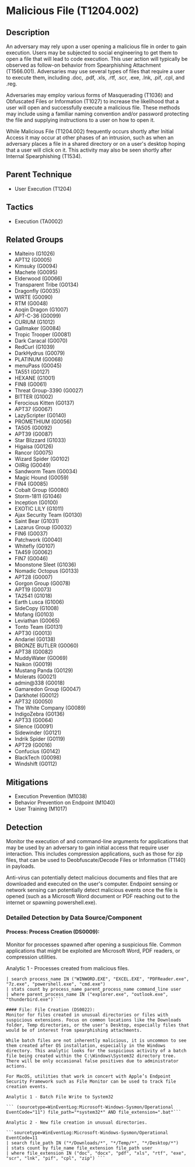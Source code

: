 # Malicious File (T1204.002)

## Description
An adversary may rely upon a user opening a malicious file in order to gain execution. Users may be subjected to social engineering to get them to open a file that will lead to code execution. This user action will typically be observed as follow-on behavior from Spearphishing Attachment (T1566.001). Adversaries may use several types of files that require a user to execute them, including .doc, .pdf, .xls, .rtf, .scr, .exe, .lnk, .pif, .cpl, and .reg.

Adversaries may employ various forms of Masquerading (T1036) and Obfuscated Files or Information (T1027) to increase the likelihood that a user will open and successfully execute a malicious file. These methods may include using a familiar naming convention and/or password protecting the file and supplying instructions to a user on how to open it. 

While Malicious File (T1204.002) frequently occurs shortly after Initial Access it may occur at other phases of an intrusion, such as when an adversary places a file in a shared directory or on a user's desktop hoping that a user will click on it. This activity may also be seen shortly after Internal Spearphishing (T1534).

## Parent Technique
- User Execution (T1204)

## Tactics
- Execution (TA0002)

## Related Groups
- Malteiro (G1026)
- APT12 (G0005)
- Kimsuky (G0094)
- Machete (G0095)
- Elderwood (G0066)
- Transparent Tribe (G0134)
- Dragonfly (G0035)
- WIRTE (G0090)
- RTM (G0048)
- Aoqin Dragon (G1007)
- APT-C-36 (G0099)
- CURIUM (G1012)
- Gallmaker (G0084)
- Tropic Trooper (G0081)
- Dark Caracal (G0070)
- RedCurl (G1039)
- DarkHydrus (G0079)
- PLATINUM (G0068)
- menuPass (G0045)
- TA551 (G0127)
- HEXANE (G1001)
- FIN8 (G0061)
- Threat Group-3390 (G0027)
- BITTER (G1002)
- Ferocious Kitten (G0137)
- APT37 (G0067)
- LazyScripter (G0140)
- PROMETHIUM (G0056)
- TA505 (G0092)
- APT39 (G0087)
- Star Blizzard (G1033)
- Higaisa (G0126)
- Rancor (G0075)
- Wizard Spider (G0102)
- OilRig (G0049)
- Sandworm Team (G0034)
- Magic Hound (G0059)
- FIN4 (G0085)
- Cobalt Group (G0080)
- Storm-1811 (G1046)
- Inception (G0100)
- EXOTIC LILY (G1011)
- Ajax Security Team (G0130)
- Saint Bear (G1031)
- Lazarus Group (G0032)
- FIN6 (G0037)
- Patchwork (G0040)
- Whitefly (G0107)
- TA459 (G0062)
- FIN7 (G0046)
- Moonstone Sleet (G1036)
- Nomadic Octopus (G0133)
- APT28 (G0007)
- Gorgon Group (G0078)
- APT19 (G0073)
- TA2541 (G1018)
- Earth Lusca (G1006)
- SideCopy (G1008)
- Mofang (G0103)
- Leviathan (G0065)
- Tonto Team (G0131)
- APT30 (G0013)
- Andariel (G0138)
- BRONZE BUTLER (G0060)
- APT38 (G0082)
- MuddyWater (G0069)
- Naikon (G0019)
- Mustang Panda (G0129)
- Molerats (G0021)
- admin@338 (G0018)
- Gamaredon Group (G0047)
- Darkhotel (G0012)
- APT32 (G0050)
- The White Company (G0089)
- IndigoZebra (G0136)
- APT33 (G0064)
- Silence (G0091)
- Sidewinder (G0121)
- Indrik Spider (G0119)
- APT29 (G0016)
- Confucius (G0142)
- BlackTech (G0098)
- Windshift (G0112)

## Mitigations
- Execution Prevention (M1038)
- Behavior Prevention on Endpoint (M1040)
- User Training (M1017)

## Detection
Monitor the execution of and command-line arguments for applications that may be used by an adversary to gain initial access that require user interaction. This includes compression applications, such as those for zip files, that can be used to Deobfuscate/Decode Files or Information (T1140) in payloads.

Anti-virus can potentially detect malicious documents and files that are downloaded and executed on the user's computer. Endpoint sensing or network sensing can potentially detect malicious events once the file is opened (such as a Microsoft Word document or PDF reaching out to the internet or spawning powershell.exe).

### Detailed Detection by Data Source/Component
#### Process: Process Creation (DS0009): 
Monitor for processes spawned after opening a suspicious file. Common applications that might be exploited are Microsoft Word, PDF readers, or compression utilities.

Analytic 1 - Processes created from malicious files.

``` (sourcetype=WinEventLog:Security EventCode=4688) OR (sourcetype=Sysmon EventCode=1)
| search process_name IN ("WINWORD.EXE", "EXCEL.EXE", "PDFReader.exe", "7z.exe", "powershell.exe", "cmd.exe")
| stats count by process_name parent_process_name command_line user
| where parent_process_name IN ("explorer.exe", "outlook.exe", "thunderbird.exe")```

#### File: File Creation (DS0022): 
Monitor for files created in unusual directories or files with suspicious extensions. Focus on common locations like the Downloads folder, Temp directories, or the user’s Desktop, especially files that would be of interest from spearphishing attachments.

While batch files are not inherently malicious, it is uncommon to see them created after OS installation, especially in the Windows directory. This analytic looks for the suspicious activity of a batch file being created within the C:\Windows\System32 directory tree. There will be only occasional false positives due to administrator actions.

For MacOS, utilities that work in concert with Apple’s Endpoint Security Framework such as File Monitor can be used to track file creation events.

Analytic 1 - Batch File Write to System32

``` (sourcetype=WinEventLog:Microsoft-Windows-Sysmon/Operational EventCode="11") file_path="*system32*" AND file_extension=".bat"```

Analytic 2 - New file creation in unusual directories.

```sourcetype=WinEventLog:Microsoft-Windows-Sysmon/Operational EventCode=11
| search file_path IN ("*/Downloads/*", "*/Temp/*", "*/Desktop/*")
| stats count by file_name file_extension file_path user
| where file_extension IN ("doc", "docx", "pdf", "xls", "rtf", "exe", "scr", "lnk", "pif", "cpl", "zip") ```

